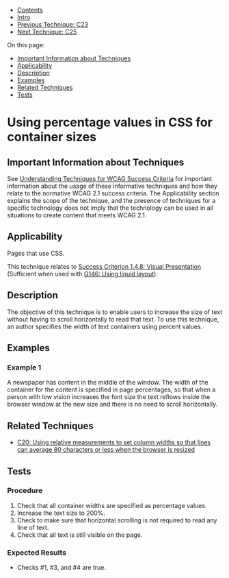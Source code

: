 -   [Contents](https://www.w3.org/WAI/WCAG21/Techniques/#techniques "Table of Contents")
-   [Intro](https://www.w3.org/WAI/WCAG21/Techniques/#introduction "Introduction to Techniques")
-   [Previous Technique: C23](C23)
-   [Next Technique: C25](C25)

On this page:

-   [Important Information about Techniques](#important-information)
-   [Applicability](#applicability)
-   [Description](#description)
-   [Examples](#examples)
-   [Related Techniques](#related)
-   [Tests](#tests)

Using percentage values in CSS for container sizes
==================================================

Important Information about Techniques
--------------------------------------

See [Understanding Techniques for WCAG Success Criteria](https://www.w3.org/WAI/WCAG21/Understanding/understanding-techniques) for important information about the usage of these informative techniques and how they relate to the normative WCAG 2.1 success criteria. The Applicability section explains the scope of the technique, and the presence of techniques for a specific technology does not imply that the technology can be used in all situations to create content that meets WCAG 2.1.

Applicability
-------------

Pages that use CSS.

This technique relates to [Success Criterion 1.4.8: Visual Presentation](https://www.w3.org/WAI/WCAG21/Understanding/visual-presentation) (Sufficient when used with [G146: Using liquid layout](../general/G146)).

Description
-----------

The objective of this technique is to enable users to increase the size of text without having to scroll horizontally to read that text. To use this technique, an author specifies the width of text containers using percent values.

Examples
--------

### Example 1

A newspaper has content in the middle of the window. The width of the container for the content is specified in page percentages, so that when a person with low vision increases the font size the text reflows inside the browser window at the new size and there is no need to scroll horizontally.

Related Techniques
------------------

-   [C20: Using relative measurements to set column widths so that lines can average 80 characters or less when the browser is resized](https://www.w3.org/WAI/WCAG21/Techniques/css/C20)

Tests
-----

### Procedure

1.  Check that all container widths are specified as percentage values.
2.  Increase the text size to 200%.
3.  Check to make sure that horizontal scrolling is not required to read any line of text.
4.  Check that all text is still visible on the page.

### Expected Results

-   Checks \#1, \#3, and \#4 are true.
